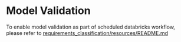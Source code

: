 # Model Validation
To enable model validation as part of scheduled databricks workflow, please refer to [requirements_classification/resources/README.md](../resources/README.md)
